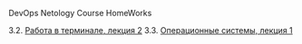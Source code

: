 DevOps Netology Course HomeWorks

3.2. [Работа в терминале, лекция 2](https://github.com/kdmitrievsky/devops-netology-homeworks/tree/main/3.2.%20Работа%20в%20терминале%2C%20лекция%202/README.md)
3.3. [Операционные системы, лекция 1](https://github.com/kdmitrievsky/devops-netology-homeworks/blob/main/3.3.%20Операционные%20системы%2C%20лекция%201/README.md)

